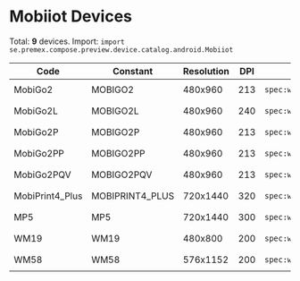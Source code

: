 # Mobiiot Devices

Total: **9** devices. Import: `import se.premex.compose.preview.device.catalog.android.Mobiiot`

| Code | Constant | Resolution | DPI | Compose Spec | Preview Usage |
|------|----------|------------|-----|-------------|---------------|
| MobiGo2 | MOBIGO2 | 480x960 | 213 | `spec:width=480px,height=960px,dpi=213` | `@Preview(device = Mobiiot.MOBIGO2)` |
| MobiGo2L | MOBIGO2L | 480x960 | 240 | `spec:width=480px,height=960px,dpi=240` | `@Preview(device = Mobiiot.MOBIGO2L)` |
| MobiGo2P | MOBIGO2P | 480x960 | 213 | `spec:width=480px,height=960px,dpi=213` | `@Preview(device = Mobiiot.MOBIGO2P)` |
| MobiGo2PP | MOBIGO2PP | 480x960 | 213 | `spec:width=480px,height=960px,dpi=213` | `@Preview(device = Mobiiot.MOBIGO2PP)` |
| MobiGo2PQV | MOBIGO2PQV | 480x960 | 213 | `spec:width=480px,height=960px,dpi=213` | `@Preview(device = Mobiiot.MOBIGO2PQV)` |
| MobiPrint4_Plus | MOBIPRINT4_PLUS | 720x1440 | 320 | `spec:width=720px,height=1440px,dpi=320` | `@Preview(device = Mobiiot.MOBIPRINT4_PLUS)` |
| MP5 | MP5 | 720x1440 | 300 | `spec:width=720px,height=1440px,dpi=300` | `@Preview(device = Mobiiot.MP5)` |
| WM19 | WM19 | 480x800 | 200 | `spec:width=480px,height=800px,dpi=200` | `@Preview(device = Mobiiot.WM19)` |
| WM58 | WM58 | 576x1152 | 200 | `spec:width=576px,height=1152px,dpi=200` | `@Preview(device = Mobiiot.WM58)` |

<!-- Generated automatically. Do not edit manually. -->

